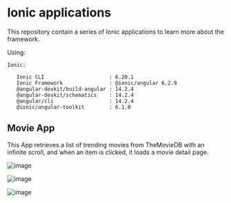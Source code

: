 # Ionic applications

This repository contain a series of Ionic applications to learn more about the framework.

Using:

```
Ionic:

   Ionic CLI                     : 6.20.1
   Ionic Framework               : @ionic/angular 6.2.9
   @angular-devkit/build-angular : 14.2.4
   @angular-devkit/schematics    : 14.2.4
   @angular/cli                  : 14.2.4
   @ionic/angular-toolkit        : 6.1.0
```

## Movie App

This App retrieves a list of trending movies from TheMovieDB  with an infinite scroll, and when an item is clicked, it loads a movie detail page.

![image](https://user-images.githubusercontent.com/27434068/193203475-e7d3a877-cf7e-4272-8ead-401a307c90b0.png)

![image](https://user-images.githubusercontent.com/27434068/193203723-525eafcd-2314-4bcd-8cac-53ed5ecb8b2e.png)

![image](https://user-images.githubusercontent.com/27434068/193203642-acf36bd3-f274-4d8c-90a9-f8d1957defbf.png)

